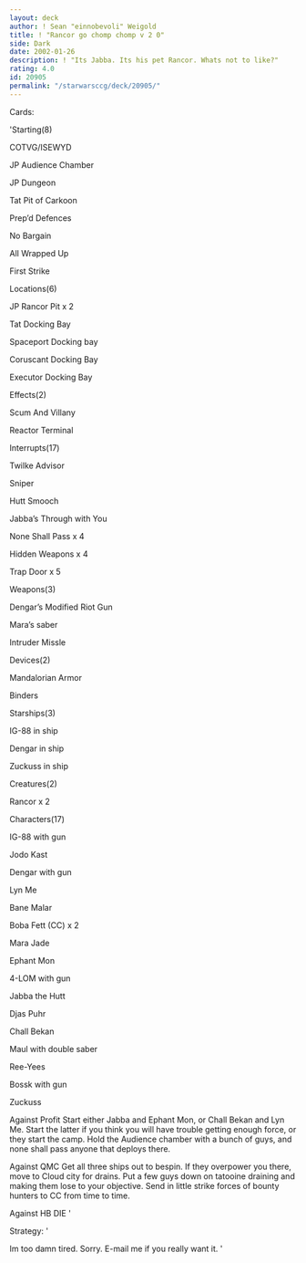 ```yaml
---
layout: deck
author: ! Sean "einnobevoli" Weigold
title: ! "Rancor go chomp chomp v 2 0"
side: Dark
date: 2002-01-26
description: ! "Its Jabba. Its his pet Rancor. Whats not to like?"
rating: 4.0
id: 20905
permalink: "/starwarsccg/deck/20905/"
---
```

Cards: 

'Starting(8)

COTVG/ISEWYD

JP Audience Chamber

JP Dungeon

Tat Pit of Carkoon

Prep’d Defences

No Bargain

All Wrapped Up

First Strike


Locations(6)

JP Rancor Pit x 2

Tat Docking Bay 

 Spaceport Docking bay

Coruscant Docking Bay

Executor Docking Bay


Effects(2)

Scum And Villany

Reactor Terminal


Interrupts(17)

Twilke Advisor

Sniper

Hutt Smooch

Jabba’s Through with You

None Shall Pass x 4

Hidden Weapons x 4

Trap Door x 5


Weapons(3)

Dengar’s Modified Riot Gun

Mara’s saber

Intruder Missle


Devices(2)

Mandalorian Armor

Binders


Starships(3)

IG-88 in ship

Dengar in ship

Zuckuss in ship


Creatures(2)

Rancor x 2


Characters(17)

IG-88 with gun

Jodo Kast

Dengar with gun

Lyn Me

Bane Malar

Boba Fett (CC) x 2

Mara Jade

Ephant Mon

4-LOM with gun

Jabba the Hutt

Djas Puhr

Chall Bekan

Maul with double saber

Ree-Yees

Bossk with gun

Zuckuss


Against Profit Start either Jabba and Ephant Mon, or Chall Bekan and Lyn Me. Start the latter if you think you will have trouble getting enough force, or they start the camp. Hold the Audience chamber with a bunch of guys, and none shall pass anyone that deploys there. 


Against QMC Get all three ships out to bespin. If they overpower you there, move to Cloud city for drains. Put a few guys down on tatooine draining and making them lose to your objective. Send in little strike forces of bounty hunters to CC from time to time.


Against HB DIE '

Strategy: '

Im too damn tired. Sorry. E-mail me if you really want it. '
